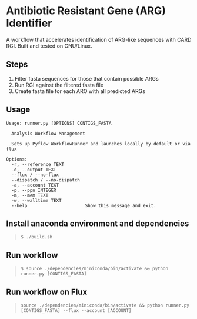 # Antibiotic Resistant Gene (ARG) Identifier
A workflow that accelerates identification of ARG-like sequences with CARD RGI.
Built and tested on GNU/Linux.

## Steps
1. Filter fasta sequences for those that contain possible ARGs
2. Run RGI against the filtered fasta file
3. Create fasta file for each ARO with all predicted ARGs

## Usage
```
Usage: runner.py [OPTIONS] CONTIGS_FASTA

  Analysis Workflow Management

  Sets up Pyflow WorkflowRunner and launches locally by default or via flux

Options:
  -r, --reference TEXT
  -o, --output TEXT
  --flux / --no-flux
  --dispatch / --no-dispatch
  -a, --account TEXT
  -p, --ppn INTEGER
  -m, --mem TEXT
  -w, --walltime TEXT
  --help                      Show this message and exit.
```

## Install anaconda environment and dependencies
> `$ ./build.sh`


## Run workflow
> `$ source ./dependencies/miniconda/bin/activate && python runner.py [CONTIGS_FASTA]`

## Run workflow on Flux
> `source ./dependencies/miniconda/bin/activate && python runner.py [CONTIGS_FASTA] --flux --account [ACCOUNT]`
